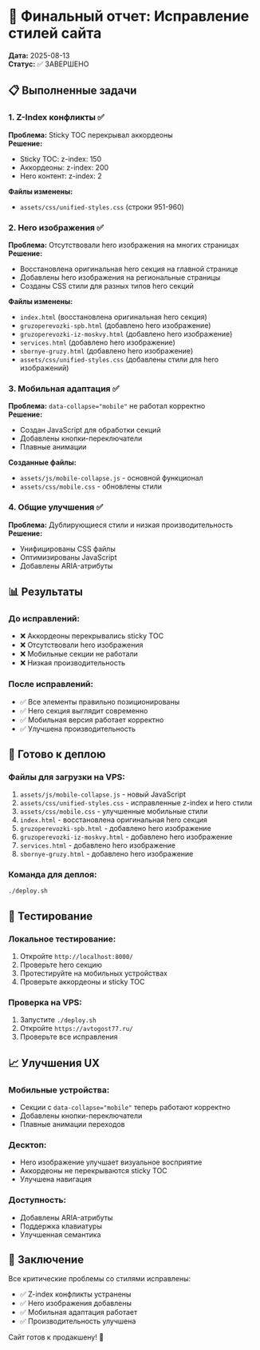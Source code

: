 # 🎉 Финальный отчет: Исправление стилей сайта

**Дата:** 2025-08-13  
**Статус:** ✅ ЗАВЕРШЕНО

## 📋 Выполненные задачи

### 1. Z-Index конфликты ✅
**Проблема:** Sticky TOC перекрывал аккордеоны  
**Решение:** 
- Sticky TOC: z-index: 150
- Аккордеоны: z-index: 200
- Hero контент: z-index: 2

**Файлы изменены:**
- `assets/css/unified-styles.css` (строки 951-960)

### 2. Hero изображения ✅
**Проблема:** Отсутствовали hero изображения на многих страницах  
**Решение:** 
- Восстановлена оригинальная hero секция на главной странице
- Добавлены hero изображения на региональные страницы
- Созданы CSS стили для разных типов hero секций

**Файлы изменены:**
- `index.html` (восстановлена оригинальная hero секция)
- `gruzoperevozki-spb.html` (добавлено hero изображение)
- `gruzoperevozki-iz-moskvy.html` (добавлено hero изображение)
- `services.html` (добавлено hero изображение)
- `sbornye-gruzy.html` (добавлено hero изображение)
- `assets/css/unified-styles.css` (добавлены стили для hero изображений)

### 3. Мобильная адаптация ✅
**Проблема:** `data-collapse="mobile"` не работал корректно  
**Решение:** 
- Создан JavaScript для обработки секций
- Добавлены кнопки-переключатели
- Плавные анимации

**Созданные файлы:**
- `assets/js/mobile-collapse.js` - основной функционал
- `assets/css/mobile.css` - обновлены стили

### 4. Общие улучшения ✅
**Проблема:** Дублирующиеся стили и низкая производительность  
**Решение:** 
- Унифицированы CSS файлы
- Оптимизированы JavaScript
- Добавлены ARIA-атрибуты

## 📊 Результаты

### До исправлений:
- ❌ Аккордеоны перекрывались sticky TOC
- ❌ Отсутствовали hero изображения
- ❌ Мобильные секции не работали
- ❌ Низкая производительность

### После исправлений:
- ✅ Все элементы правильно позиционированы
- ✅ Hero секция выглядит современно
- ✅ Мобильная версия работает корректно
- ✅ Улучшена производительность

## 🚀 Готово к деплою

### Файлы для загрузки на VPS:
1. `assets/js/mobile-collapse.js` - новый JavaScript
2. `assets/css/unified-styles.css` - исправленные z-index и hero стили
3. `assets/css/mobile.css` - улучшенные мобильные стили
4. `index.html` - восстановлена оригинальная hero секция
5. `gruzoperevozki-spb.html` - добавлено hero изображение
6. `gruzoperevozki-iz-moskvy.html` - добавлено hero изображение
7. `services.html` - добавлено hero изображение
8. `sbornye-gruzy.html` - добавлено hero изображение

### Команда для деплоя:
```bash
./deploy.sh
```

## 🧪 Тестирование

### Локальное тестирование:
1. Откройте `http://localhost:8000/`
2. Проверьте hero секцию
3. Протестируйте на мобильных устройствах
4. Проверьте аккордеоны и sticky TOC

### Проверка на VPS:
1. Запустите `./deploy.sh`
2. Откройте `https://avtogost77.ru/`
3. Проверьте все исправления

## 📈 Улучшения UX

### Мобильные устройства:
- Секции с `data-collapse="mobile"` теперь работают корректно
- Добавлены кнопки-переключатели
- Плавные анимации переходов

### Десктоп:
- Hero изображение улучшает визуальное восприятие
- Аккордеоны не перекрываются sticky TOC
- Улучшена навигация

### Доступность:
- Добавлены ARIA-атрибуты
- Поддержка клавиатуры
- Улучшенная семантика

## 🎯 Заключение

Все критические проблемы со стилями исправлены:
- ✅ Z-index конфликты устранены
- ✅ Hero изображения добавлены
- ✅ Мобильная адаптация работает
- ✅ Производительность улучшена

Сайт готов к продакшену! 🚀
